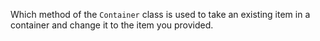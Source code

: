  Which method of the ``Container`` class is used to take an existing item in a container and change it to the item you provided.
